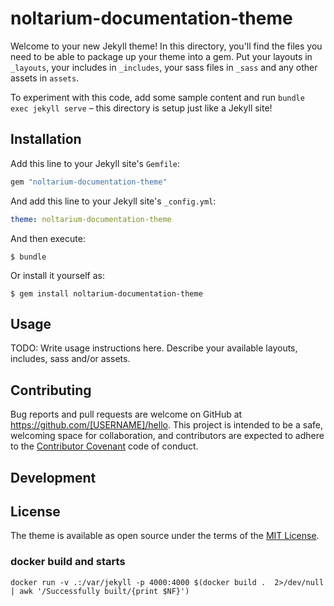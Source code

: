 # noltarium-documentation-theme

Welcome to your new Jekyll theme! In this directory, you'll find the files you need to be able to package up your theme into a gem. Put your layouts in `_layouts`, your includes in `_includes`, your sass files in `_sass` and any other assets in `assets`.

To experiment with this code, add some sample content and run `bundle exec jekyll serve` – this directory is setup just like a Jekyll site!

## Installation

Add this line to your Jekyll site's `Gemfile`:

```ruby
gem "noltarium-documentation-theme"
```

And add this line to your Jekyll site's `_config.yml`:

```yaml
theme: noltarium-documentation-theme
```

And then execute:

    $ bundle

Or install it yourself as:

    $ gem install noltarium-documentation-theme

## Usage

TODO: Write usage instructions here. Describe your available layouts, includes, sass and/or assets.

## Contributing

Bug reports and pull requests are welcome on GitHub at https://github.com/[USERNAME]/hello. This project is intended to be a safe, welcoming space for collaboration, and contributors are expected to adhere to the [Contributor Covenant](http://contributor-covenant.org) code of conduct.

## Development


## License

The theme is available as open source under the terms of the [MIT License](https://opensource.org/licenses/MIT).


### docker build and starts

```
docker run -v .:/var/jekyll -p 4000:4000 $(docker build .  2>/dev/null | awk '/Successfully built/{print $NF}')
```
